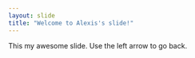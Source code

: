 ```yaml
---
layout: slide
title: "Welcome to Alexis's slide!"
---
```


This my awesome slide.
Use the left arrow to go back.